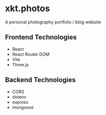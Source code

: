# xkt.photos
A personal photography portfolio / blog website


## Frontend Technologies
- React
- React Router DOM
- Vite
- Three.js


## Backend Technologies
- CORS
- dotenv
- express
- mongoose
